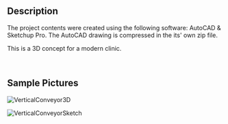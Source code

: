## Description

The project contents were created using the following software: AutoCAD & Sketchup Pro. The AutoCAD drawing is compressed in the its' own zip file.

This is a 3D concept for a modern clinic. 

</br>

## Sample Pictures
![VerticalConveyor3D](https://github.com/GoodbyeKittyy/3D-Vertical-Conveyor-Design/assets/161730857/9ec5a06b-d532-45ed-8371-fe9f66c8d76e)

![VerticalConveyorSketch](https://github.com/GoodbyeKittyy/3D-Vertical-Conveyor-Design/assets/161730857/1aa9fb96-3bc5-4fa0-93c8-19a87f77449f)
